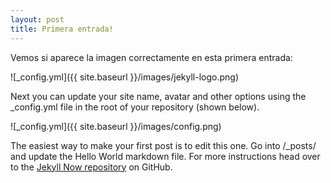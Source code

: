 ```yaml
---
layout: post
title: Primera entrada!
---
```


Vemos si aparece la imagen correctamente en esta primera entrada:

![_config.yml]({{ site.baseurl }}/images/jekyll-logo.png)


Next you can update your site name, avatar and other options using the _config.yml file in the root of your repository (shown below).

![_config.yml]({{ site.baseurl }}/images/config.png)

The easiest way to make your first post is to edit this one. Go into /_posts/ and update the Hello World markdown file. For more instructions head over to the [Jekyll Now repository](https://github.com/barryclark/jekyll-now) on GitHub.
